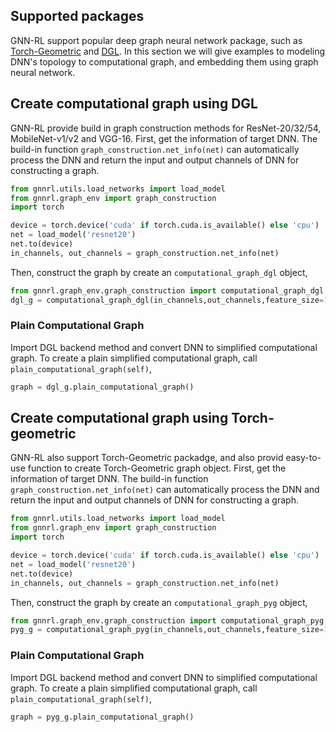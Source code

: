 ## Supported packages
GNN-RL support popular deep graph neural network package, such as [Torch-Geometric](https://pytorch-geometric.readthedocs.io/en/latest/) and [DGL](https://www.dgl.ai/). 
In this section we will give examples to modeling DNN's topology to computational graph, and embedding them using graph neural network. 


## Create computational graph using DGL
GNN-RL provide build in graph construction methods for ResNet-20/32/54, MobileNet-v1/v2 and VGG-16.
First, get the information of target DNN. The build-in function ```graph_construction.net_info(net)``` can automatically process the DNN and return the input and output channels of DNN for constructing a graph.
```python
from gnnrl.utils.load_networks import load_model
from gnnrl.graph_env import graph_construction
import torch

device = torch.device('cuda' if torch.cuda.is_available() else 'cpu')
net = load_model('resnet20')
net.to(device)
in_channels, out_channels = graph_construction.net_info(net)
```


Then, construct the graph by create an ```computational_graph_dgl``` object,
```python
from gnnrl.graph_env.graph_construction import computational_graph_dgl
dgl_g = computational_graph_dgl(in_channels,out_channels,feature_size=10)
```

### Plain Computational Graph
Import DGL backend method and convert DNN to simplified computational graph.
To create a plain simplified computational graph, call ```plain_computational_graph(self)```,
```python
graph = dgl_g.plain_computational_graph()
```


## Create computational graph using Torch-geometric
GNN-RL also support Torch-Geometric packadge, and also provid easy-to-use function to create Torch-Geometric graph object. 
First, get the information of target DNN. The build-in function ```graph_construction.net_info(net)``` can automatically process the DNN and return the input and output channels of DNN for constructing a graph.
```python
from gnnrl.utils.load_networks import load_model
from gnnrl.graph_env import graph_construction
import torch

device = torch.device('cuda' if torch.cuda.is_available() else 'cpu')
net = load_model('resnet20')
net.to(device)
in_channels, out_channels = graph_construction.net_info(net)
```


Then, construct the graph by create an ```computational_graph_pyg``` object,
```python
from gnnrl.graph_env.graph_construction import computational_graph_pyg
pyg_g = computational_graph_pyg(in_channels,out_channels,feature_size=10)
```

### Plain Computational Graph
Import DGL backend method and convert DNN to simplified computational graph.
To create a plain simplified computational graph, call ```plain_computational_graph(self)```,
```python
graph = pyg_g.plain_computational_graph()
```